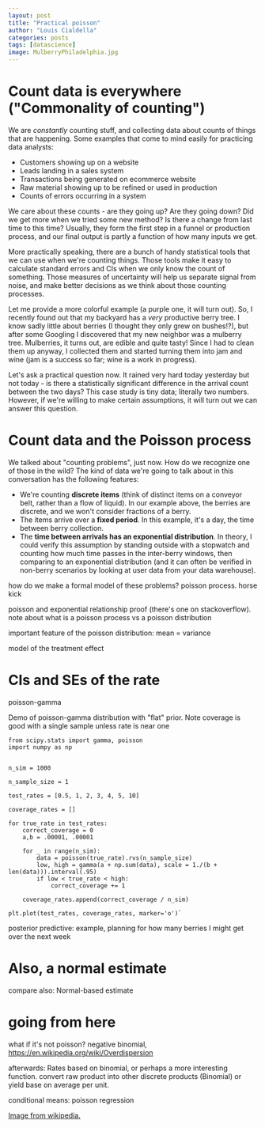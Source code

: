 ```yaml
---
layout: post
title: "Practical poisson"
author: "Louis Cialdella"
categories: posts
tags: [datascience]
image: MulberryPhiladelphia.jpg
---
```


# Count data is everywhere ("Commonality of counting")

We are _constantly_ counting stuff, and collecting data about counts of things that are happening. Some examples that come to mind easily for practicing data analysts:

* Customers showing up on a website
* Leads landing in a sales system
* Transactions being generated on ecommerce website
* Raw material showing up to be refined or used in production
* Counts of errors occurring in a system

We care about these counts - are they going up? Are they going down? Did we get more when we tried some new method? Is there a change from last time to this time? Usually, they form the first step in a funnel or production process, and our final output is partly a function of how many inputs we get.

More practically speaking, there are a bunch of handy statistical tools that we can use when we're counting things. Those tools make it easy to calculate standard errors and CIs when we only know the count of something. Those measures of uncertainty will help us separate signal from noise, and make better decisions as we think about those counting processes.

Let me provide a more colorful example (a purple one, it will turn out). So, I recently found out that my backyard has a _very_ productive berry tree. I know sadly little about berries (I thought they only grew on bushes!?), but after some Googling I discovered that my new neighbor was a mulberry tree. Mulberries, it turns out, are edible and quite tasty! Since I had to clean them up anyway, I collected them and started turning them into jam and wine (jam is a success so far; wine is a work in progress). 

Let's ask a practical question now. It rained very hard today yesterday but not today - is there a statistically significant difference in the arrival count between the two days? This case study is tiny data; literally two numbers. However, if we're willing to make certain assumptions, it will turn out we can answer this question.

# Count data and the Poisson process

We talked about "counting problems", just now. How do we recognize one of those in the wild? The kind of data we're going to talk about in this conversation has the following features:
* We're counting **discrete items** (think of distinct items on a conveyor belt, rather than a flow of liquid). In our example above, the berries are discrete, and we won't consider fractions of a berry.
* The items arrive over a **fixed period**. In this example, it's a day, the time between berry collection.
* The **time between arrivals has an exponential distribution**. In theory, I could verify this assumption by standing outside with a stopwatch and counting how much time passes in the inter-berry windows, then comparing to an exponential distribution (and it can often be verified in non-berry scenarios by looking at user data from your data warehouse). 

how do we make a formal model of these problems? poisson process. horse kick

poisson and exponential relationship proof (there's one on stackoverflow). note about what is a poisson process vs a poisson distribution

important feature of the poisson distribution: mean = variance

model of the treatment effect

# CIs and SEs of the rate

poisson-gamma

Demo of poisson-gamma distribution with "flat" prior. Note coverage is good with a single sample unless rate is near one

```
from scipy.stats import gamma, poisson
import numpy as np


n_sim = 1000

n_sample_size = 1

test_rates = [0.5, 1, 2, 3, 4, 5, 10]

coverage_rates = []

for true_rate in test_rates:
    correct_coverage = 0
    a,b = .00001, .00001
    
    for _ in range(n_sim):
        data = poisson(true_rate).rvs(n_sample_size)
        low, high = gamma(a + np.sum(data), scale = 1./(b + len(data))).interval(.95)
        if low < true_rate < high:
            correct_coverage += 1
    
    coverage_rates.append(correct_coverage / n_sim)
    
plt.plot(test_rates, coverage_rates, marker='o')`
```

posterior predictive: example, planning for how many berries I might get over the next week

# Also, a normal estimate 

compare also: Normal-based estimate

# going from here

what if it's not poisson? negative binomial, https://en.wikipedia.org/wiki/Overdispersion

afterwards: Rates based on binomial, or perhaps a more interesting function. convert raw product into other discrete products (Binomial) or yield base on average per unit.

conditional means: poisson regression


[Image from wikipedia.](https://commons.wikimedia.org/wiki/File:MulberryPhiladelphia.jpg)

